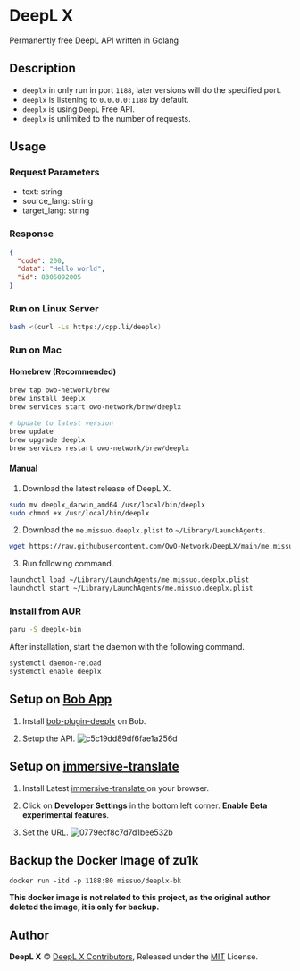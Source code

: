 <!--
 * @Author: Vincent Young
 * @Date: 2022-10-18 07:32:29
 * @LastEditors: Vincent Young
 * @LastEditTime: 2023-03-03 02:26:21
 * @FilePath: /DeepLX/README.md
 * @Telegram: https://t.me/missuo
 * 
 * Copyright © 2022 by Vincent, All Rights Reserved. 
-->
# DeepL X
Permanently free DeepL API written in Golang

## Description
- `deeplx` in only run in port `1188`, later versions will do the specified port.
- `deeplx` is listening to `0.0.0.0:1188` by default.
- `deeplx` is using `DeepL` Free API.
- `deeplx` is unlimited to the number of requests.

## Usage
### Request Parameters
- text: string
- source_lang: string
- target_lang: string

### Response
```json
{
  "code": 200,
  "data": "Hello world",
  "id": 8305092005
}
```

### Run on Linux Server
```bash
bash <(curl -Ls https://cpp.li/deeplx)
```

### Run on Mac
#### Homebrew (Recommended)
```bash
brew tap owo-network/brew
brew install deeplx
brew services start owo-network/brew/deeplx

# Update to latest version
brew update
brew upgrade deeplx
brew services restart owo-network/brew/deeplx
```


#### Manual
1. Download  the latest release of DeepL X.
```bash
sudo mv deeplx_darwin_amd64 /usr/local/bin/deeplx
sudo chmod +x /usr/local/bin/deeplx
```

2. Download the `me.missuo.deeplx.plist` to `~/Library/LaunchAgents`.
```bash
wget https://raw.githubusercontent.com/OwO-Network/DeepLX/main/me.missuo.deeplx.plist -O ~/Library/LaunchAgents/me.missuo.deeplx.plist
```
3. Run following command.
```bash
launchctl load ~/Library/LaunchAgents/me.missuo.deeplx.plist
launchctl start ~/Library/LaunchAgents/me.missuo.deeplx.plist
```

### Install from AUR
```bash
paru -S deeplx-bin
```

After installation, start the daemon with the following command.

```bash
systemctl daemon-reload
systemctl enable deeplx

```
## Setup on [Bob App](https://bobtranslate.com/)
1. Install [bob-plugin-deeplx](https://github.com/clubxdev/bob-plugin-deeplx) on Bob.

2. Setup the API.
![c5c19dd89df6fae1a256d](https://missuo.ru/file/c5c19dd89df6fae1a256d.png)

## Setup on [immersive-translate](https://github.com/immersive-translate/immersive-translate)
1. Install Latest [immersive-translate ](https://github.com/immersive-translate/immersive-translate/releases) on your browser.

2. Click on **Developer Settings** in the bottom left corner. **Enable Beta experimental features**.

3. Set the URL.
![0779ecf8c7d7d1bee532b](https://missuo.ru/file/0779ecf8c7d7d1bee532b.png)

## Backup the Docker Image of zu1k
```shell
docker run -itd -p 1188:80 missuo/deeplx-bk
```
**This docker image is not related to this project, as the original author deleted the image, it is only for backup.**

## Author
**DeepL X** © [DeepL X Contributors](https://github.com/OwO-Network/DeepLX/graphs/contributors), Released under the [MIT](./LICENSE) License.<br>
